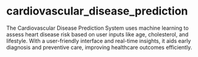 # cardiovascular_disease_prediction
The Cardiovascular Disease Prediction System uses machine learning to assess heart disease risk based on user inputs like age, cholesterol, and lifestyle. With a user-friendly interface and real-time insights, it aids early diagnosis and preventive care, improving healthcare outcomes efficiently.
